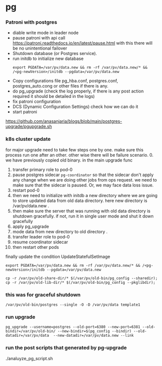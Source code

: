 # pg

### Patroni with postgres
- diable write mode in leader node
- pause patroni with api call https://patroni.readthedocs.io/en/latest/pause.html with this there will be no unintentional failover
- Shutdown database (or Postgres service).
- run initdb to initialize new database
  ```
  export PGDATA=/var/pv/data.new && rm -rf /var/pv/data.new/* && /<pg-newVersion>/initdb --pgdata=/var/pv/data.new
  ```
- Copy configurations file pg_hba.conf, postgres.conf, postgres_auto.cong or other files if there is any.
- do pg_upgrade (check the log properly, if there is any post action required it should be detailed in the logs)
- fix patroni configuration
- DCS (Dynamic Configuration Settings) check how we can do it
- start patroni

https://github.com/anasanjaria/blogs/blob/main/postgres-upgrade/pgupgrade.sh


### k8s cluster update


for major upgrade need to take few steps one by one. make sure this process run  one after an other. other wise there will be failure scenario.
0. we have previously copied old binary. in the main upgrade func

1. transfer primary role to pod-0
2.  pause postgres sidecar `pg-coordinator` so that the sidecar don't apply any change when we are doing other jobs from ops request. we need to make sure that the sidecar is paused. Or, we may face data loss issue.
3. restart pod-0
4. then we need to initialize with initdb a new directory where we are going to store updated data from old data directory. here new directory is /var/pv/data.new .
5. then make sure the server that was running with old data directory is shutdown gracefully. if not, run it in single user mode and shut it down gracefully
6. apply pg_upgrade
7. mode data from new directory to old directory .
8. transfer leader role to pod-0
9. resume coordinator sidecar
10. then restart other pods

finally update the condition UpdateStatefulSetImage


```
export PGDATA=/var/pv/data.new && rm -rf /var/pv/data.new/* && /<pg-newVersion>/initdb --pgdata=/var/pv/data.new
```

```
cp -r /var/pv/old-share-dir/* $(/var/pv/old-bin/pg_config --sharedir); cp -r /var/pv/old-lib-dir/* $(/var/pv/old-bin/pg_config --pkglibdir);
```

### this was for graceful shutdown
```
/var/pv/old-bin/postgres --single -O -D /var/pv/data template1
```

### run upgrade
```
pg_upgrade --username=postgres --old-port=6380 --new-port=6381 --old-bindir=/var/pv/old-bin/ --new-bindir=$(pg_config --bindir) --old-datadir=/var/pv/data  --new-datadir=/var/pv/data.new --link
```
### run the post scripts that generated by pg-upgrade
./analuyze_pg_script.sh
